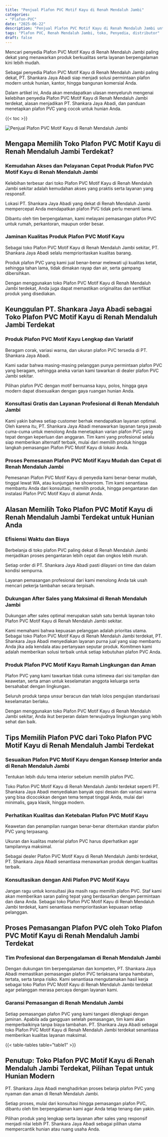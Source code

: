 ```yaml
---
title: "Penjual Plafon PVC Motif Kayu di Renah Mendaluh Jambi"
categories: 
- "Plafon-PVC"
date: "2025-06-22"
description: "Penjual Plafon PVC Motif Kayu di Renah Mendaluh Jambi untuk hunian, perkantoran, serta gerai. Plafon terbaik, variasi motif, variasi warna elegan, dengan layanan instalasi dikerjakan oleh tim profesional dan jaminan resmi!|Jasa penjualan Plafon PVC Motif Kayu di Renah Mendaluh Jambi untuk kebutuhan hunian, kantor, maupun ritel, dengan material unggulan dan penempatan oleh tim berpengalaman dan jaminan resmi.|Solusi Plafon PVC Motif Kayu di Renah Mendaluh Jambi yang terpercaya bagi rumah, office, dan toko, bersama plafon unggulan dan penempatan ditangani oleh tim profesional serta garansi resmi.|Penyediaan Plafon PVC Motif Kayu di Renah Mendaluh Jambi untuk tempat tinggal, office, serta toko, dengan produk terbaik dan penempatan ditangani oleh teknisi berpengalaman, dilengkapi beserta kepastian resmi.}"
tags: "Plafon PVC, Renah Mendaluh Jambi, toko, Penyedia, distributor"
draft: false
---
```


Mencari penyedia Plafon PVC Motif Kayu di Renah Mendaluh Jambi paling dekat yang menawarkan produk berkualitas serta layanan berpengalaman kini lebih mudah.

Sebagai penyedia Plafon PVC Motif Kayu di Renah Mendaluh Jambi paling dekat, PT. Shankara Jaya Abadi siap menjadi solusi permintaan plafon modern untuk hunian, kantor, hingga bangunan komersial Anda.

Dalam artikel ini, Anda akan mendapatkan ulasan menyeluruh mengenai kelebihan penyedia Plafon PVC Motif Kayu di Renah Mendaluh Jambi terdekat, alasan menjadikan PT. Shankara Jaya Abadi, dan panduan menetapkan plafon PVC yang cocok untuk hunian Anda.

{{< toc >}}

![Penjual Plafon PVC Motif Kayu di Renah Mendaluh Jambi](/images/Plafon-PVC/Penjual-Plafon-PVC-Motif-Kayu-di-Renah-Mendaluh-Jambi.png)


## Mengapa Memilih Toko Plafon PVC Motif Kayu di Renah Mendaluh Jambi Terdekat?

### Kemudahan Akses dan Pelayanan Cepat Produk Plafon PVC Motif Kayu di Renah Mendaluh Jambi

Kelebihan terbesar dari toko Plafon PVC Motif Kayu di Renah Mendaluh Jambi sekitar adalah kemudahan akses yang praktis serta layanan yang responsif.

Lokasi PT. Shankara Jaya Abadi yang dekat di Renah Mendaluh Jambi mempercepat Anda mendapatkan plafon PVC tidak perlu menanti lama.

Dibantu oleh tim berpengalaman, kami melayani pemasangan plafon PVC untuk rumah, perkantoran, maupun order besar.

### Jaminan Kualitas Produk Plafon PVC Motif Kayu

Sebagai toko Plafon PVC Motif Kayu di Renah Mendaluh Jambi sekitar, PT. Shankara Jaya Abadi selalu memprioritaskan kualitas barang.

Produk plafon PVC yang kami jual benar-benar melewati uji kualitas ketat, sehingga tahan lama, tidak dimakan rayap dan air, serta gampang dibersihkan.

Dengan menggunakan toko Plafon PVC Motif Kayu di Renah Mendaluh Jambi terdekat, Anda juga dapat memastikan originalitas dan sertifikat produk yang disediakan.

## Keunggulan PT. Shankara Jaya Abadi sebagai Toko Plafon PVC Motif Kayu di Renah Mendaluh Jambi Terdekat

### Produk Plafon PVC Motif Kayu Lengkap dan Variatif

Beragam corak, variasi warna, dan ukuran plafon PVC tersedia di PT. Shankara Jaya Abadi.

Kami sadar bahwa masing-masing pelanggan punya permintaan plafon PVC yang beragam, sehingga aneka varian kami tawarkan di dealer plafon PVC Jambi sekitar.

Pilihan plafon PVC dengan motif bernuansa kayu, polos, hingga gaya modern dapat disesuaikan dengan gaya ruangan hunian Anda.

### Konsultasi Gratis dan Layanan Profesional di Renah Mendaluh Jambi

Kami yakin bahwa setiap customer berhak mendapatkan layanan optimal. Oleh karena itu, PT. Shankara Jaya Abadi menawarkan layanan tanya jawab cuma-cuma untuk menolong Anda menetapkan varian plafon PVC yang tepat dengan keperluan dan anggaran. Tim kami yang profesional selalu siap memberikan alternatif terbaik, mulai dari memilih produk hingga langkah pemasangan Plafon PVC Motif Kayu di lokasi Anda.

### Proses Pemesanan Plafon PVC Motif Kayu Mudah dan Cepat di Renah Mendaluh Jambi

Pemesanan Plafon PVC Motif Kayu di penyedia kami benar-benar mudah, tinggal lewat WA, atau kunjungan ke showroom. Tim kami senantiasa membantu Anda dari konsultasi, memilih produk, hingga pengantaran dan instalasi Plafon PVC Motif Kayu di alamat Anda.

## Alasan Memilih Toko Plafon PVC Motif Kayu di Renah Mendaluh Jambi Terdekat untuk Hunian Anda

### Efisiensi Waktu dan Biaya

Berbelanja di toko plafon PVC paling dekat di Renah Mendaluh Jambi menjadikan proses pengantaran lebih cepat dan ongkos lebih murah.

Setiap order di PT. Shankara Jaya Abadi pasti dilayani on time dan dalam kondisi sempurna.

Layanan pemasangan profesional dari kami menolong Anda tak usah mencari pekerja tambahan secara terpisah.

### Dukungan After Sales yang Maksimal di Renah Mendaluh Jambi

Dukungan after sales optimal merupakan salah satu bentuk layanan toko Plafon PVC Motif Kayu di Renah Mendaluh Jambi sekitar.

Kami memahami bahwa kepuasan pelanggan adalah prioritas utama. Sebagai toko Plafon PVC Motif Kayu di Renah Mendaluh Jambi terdekat, PT. Shankara Jaya Abadi menyediakan layanan purna jual yang siap membantu Anda jika ada kendala atau pertanyaan seputar produk. Komitmen kami adalah memberikan solusi terbaik untuk setiap kebutuhan plafon PVC Anda.

### Produk Plafon PVC Motif Kayu Ramah Lingkungan dan Aman

Plafon PVC yang kami tawarkan tidak cuma istimewa dari sisi tampilan dan keawetan, serta aman untuk keselamatan anggota keluarga serta bersahabat dengan lingkungan.

Seluruh produk tanpa unsur beracun dan telah lolos pengujian standarisasi keselamatan berlaku.

Dengan menggunakan toko Plafon PVC Motif Kayu di Renah Mendaluh Jambi sekitar, Anda ikut berperan dalam terwujudnya lingkungan yang lebih sehat dan baik.

## Tips Memilih Plafon PVC dari Toko Plafon PVC Motif Kayu di Renah Mendaluh Jambi Terdekat

### Sesuaikan Plafon PVC Motif Kayu dengan Konsep Interior anda di Renah Mendaluh Jambi

Tentukan lebih dulu tema interior sebelum memilih plafon PVC.

Toko Plafon PVC Motif Kayu di Renah Mendaluh Jambi terdekat seperti PT. Shankara Jaya Abadi menyediakan banyak opsi desain dan variasi warna yang bisa dicocokkan dengan tema tempat tinggal Anda, mulai dari minimalis, gaya klasik, hingga modern.

### Perhatikan Kualitas dan Ketebalan Plafon PVC Motif Kayu

Keawetan dan penampilan ruangan benar-benar ditentukan standar plafon PVC yang terpasang.

Ukuran dan kualitas material plafon PVC harus diperhatikan agar tampilannya maksimal.

Sebagai dealer Plafon PVC Motif Kayu di Renah Mendaluh Jambi terdekat, PT. Shankara Jaya Abadi senantiasa menawarkan produk dengan kualitas terbaik.

### Konsultasikan dengan Ahli Plafon PVC Motif Kayu

Jangan ragu untuk konsultasi jika masih ragu memilih plafon PVC. Staf kami akan memberikan saran paling tepat yang berdasarkan dengan permintaan dan dana Anda. Sebagai toko Plafon PVC Motif Kayu di Renah Mendaluh Jambi terdekat, kami senantiasa memprioritaskan kepuasan setiap pelanggan.

## Proses Pemasangan Plafon PVC oleh Toko Plafon PVC Motif Kayu di Renah Mendaluh Jambi Terdekat

### Tim Profesional dan Berpengalaman di Renah Mendaluh Jambi

Dengan dukungan tim berpengalaman dan kompeten, PT. Shankara Jaya Abadi memastikan pemasangan plafon PVC terlaksana tanpa hambatan, tertata, serta tanpa risiko. Kami senantiasa mengutamakan hasil kerja sebagai toko Plafon PVC Motif Kayu di Renah Mendaluh Jambi terdekat agar pelanggan merasa percaya dengan layanan kami.

### Garansi Pemasangan di Renah Mendaluh Jambi

Setiap pemasangan plafon PVC yang kami tangani dilengkapi dengan jaminan. Apabila ada gangguan setelah pemasangan, tim kami akan memperbaikinya tanpa biaya tambahan. PT. Shankara Jaya Abadi sebagai toko Plafon PVC Motif Kayu di Renah Mendaluh Jambi terdekat senantiasa memberikan kualitas layanan maksimal.

{{< table-tables table="table1" >}}

## Penutup: Toko Plafon PVC Motif Kayu di Renah Mendaluh Jambi Terdekat, Pilihan Tepat untuk Hunian Modern

PT. Shankara Jaya Abadi menghadirkan proses belanja plafon PVC yang nyaman dan aman di Renah Mendaluh Jambi.

Setiap proses, mulai dari konsultasi hingga pemasangan plafon PVC, dibantu oleh tim berpengalaman kami agar Anda tetap tenang dan yakin.

Pilihan produk yang lengkap serta layanan after sales yang responsif menjadi nilai lebih PT. Shankara Jaya Abadi sebagai pilihan utama mempercantik hunian atau ruang usaha Anda.